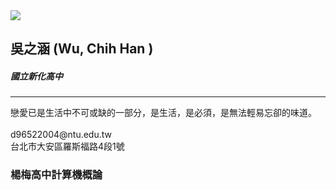 <!--  宣告為HTML文件-->
<!DOCTYPE html>
<html >
<head>
  <!--  網界編碼-->
  <meta charset="UTF-8">
   <!--  網頁標題-->
  <title>名片-新化高中</title>
  <!--  連結CSS檔案-->
  <link rel="stylesheet" href="css\style.css">
</head>

<body>
    <!-- 名片區塊-->
  <div class="namecard">
  <img src="img\123.jpg" />
    <!--  名片右邊文字區塊-->
  <div class="right">
    <h2>吳之涵
    <!--  空格--> 
    <SPAN>(Wu, Chih Han )</SPAN>
    </h2>
    <H5>國立新化高中</H5>
      <!--  分隔線-->
    <HR></HR>
    <P>戀愛已是生活中不可或缺的一部分，是生活，是必須，是無法輕易忘卻的味道。
    <br>
    <br>d96522004@ntu.edu.tw
    <br>台北市大安區羅斯福路4段1號
    </P>
  <!--  大圓區塊-->
    <div class="circle circle1"></div>
  <!--  小圓區塊-->
    <div class="circle circle2"></div>
  </div>
</div>

<h3 class="page_title">楊梅高中計算機概論</h3>

</body>
</html>